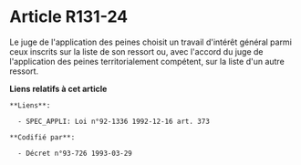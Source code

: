 # Article R131-24

Le juge de l'application des peines choisit un travail d'intérêt général parmi ceux inscrits sur la liste de son ressort ou,
avec l'accord du juge de l'application des peines territorialement compétent, sur la liste d'un autre ressort.

**Liens relatifs à cet article**

	**Liens**:

	  - SPEC_APPLI: Loi n°92-1336 1992-12-16 art. 373

	**Codifié par**:

	  - Décret n°93-726 1993-03-29
